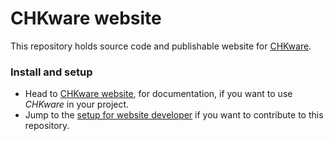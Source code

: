 # CHKware website

This repository holds source code and publishable website for [CHKware](https://github.com/chkware/cli).

### Install and setup

- Head to [CHKware website](https://chkware.com/docs), for documentation, if you want to use _CHKware_ in your project.
- Jump to the [setup for website developer](https://chkware.com/docs/setup/setup-site-dev) if you want to contribute to this repository.
